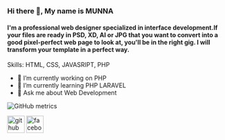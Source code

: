 ### Hi there 👋, My name is MUNNA

#### I'm a professional web designer specialized in interface development.If your files are ready in PSD, XD, AI or JPG that you want to convert into a good pixel-perfect web page to look at, you'll be in the right gig. I will transform your template in a perfect way.


Skills: HTML, CSS, JAVASRIPT, PHP

- 🔭 I’m currently working on PHP  
- 🌱 I’m currently learning PHP LARAVEL 
- 💬 Ask me about Web Development 


![GitHub metrics](https://metrics.lecoq.io/freelancermunna4)  



[<img src='https://cdn.jsdelivr.net/npm/simple-icons@3.0.1/icons/github.svg' alt='github' height='40'>](https://github.com/freelancermunna4)  [<img src='https://cdn.jsdelivr.net/npm/simple-icons@3.0.1/icons/facebook.svg' alt='facebook' height='40'>]([https://www.facebook.com/freelancermunna4](https://web.facebook.com/prgrammermunna)) 

